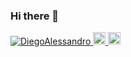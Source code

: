 ### Hi there 👋

<p align="left">
  <a href="https://github.com/DiegoAlessandro/DiegoAlessandro/">
    <img src="https://komarev.com/ghpvc/?username=DiegoAlessandro" alt="DiegoAlessandro" />
  </a>
  <a href="http://twitter.com/C10318D">
    <img height="20" src="https://img.shields.io/twitter/follow/C10318D?label=Twitter&logo=twitter&style=flat" />
  </a>
  <a href="https://github.com/DiegoAlessandro">
    <img height="20" src="https://img.shields.io/github/followers/DiegoAlessandro?label=follow&logo=github&style=flat" />
  </a>
</p>
<!--
**DiegoAlessandro/DiegoAlessandro** is a ✨ _special_ ✨ repository because its `README.md` (this file) appears on your GitHub profile.

Here are some ideas to get you started:

- 🔭 I’m currently working on ...
- 🌱 I’m currently learning ...
- 👯 I’m looking to collaborate on ...
- 🤔 I’m looking for help with ...
- 💬 Ask me about ...
- 📫 How to reach me: ...
- 😄 Pronouns: ...
- ⚡ Fun fact: ...
-->
